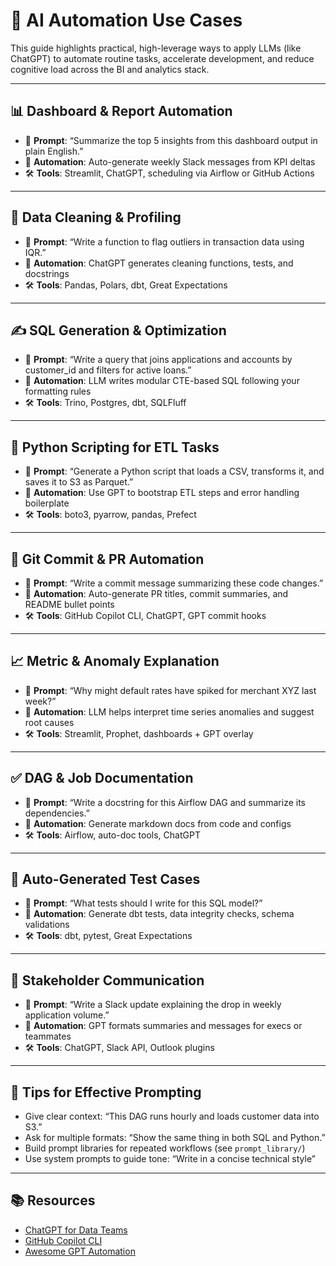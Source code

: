 # 🤖 AI Automation Use Cases

This guide highlights practical, high-leverage ways to apply LLMs (like ChatGPT) to automate routine tasks, accelerate development, and reduce cognitive load across the BI and analytics stack.

---

## 📊 Dashboard & Report Automation

- 🧠 **Prompt**: “Summarize the top 5 insights from this dashboard output in plain English.”
- 🤖 **Automation**: Auto-generate weekly Slack messages from KPI deltas  
- 🛠️ **Tools**: Streamlit, ChatGPT, scheduling via Airflow or GitHub Actions

---

## 🧼 Data Cleaning & Profiling

- 🧠 **Prompt**: “Write a function to flag outliers in transaction data using IQR.”  
- 🤖 **Automation**: ChatGPT generates cleaning functions, tests, and docstrings  
- 🛠️ **Tools**: Pandas, Polars, dbt, Great Expectations

---

## ✍️ SQL Generation & Optimization

- 🧠 **Prompt**: “Write a query that joins applications and accounts by customer_id and filters for active loans.”  
- 🤖 **Automation**: LLM writes modular CTE-based SQL following your formatting rules  
- 🛠️ **Tools**: Trino, Postgres, dbt, SQLFluff

---

## 🚀 Python Scripting for ETL Tasks

- 🧠 **Prompt**: “Generate a Python script that loads a CSV, transforms it, and saves it to S3 as Parquet.”  
- 🤖 **Automation**: Use GPT to bootstrap ETL steps and error handling boilerplate  
- 🛠️ **Tools**: boto3, pyarrow, pandas, Prefect

---

## 🔄 Git Commit & PR Automation

- 🧠 **Prompt**: “Write a commit message summarizing these code changes.”  
- 🤖 **Automation**: Auto-generate PR titles, commit summaries, and README bullet points  
- 🛠️ **Tools**: GitHub Copilot CLI, ChatGPT, GPT commit hooks

---

## 📈 Metric & Anomaly Explanation

- 🧠 **Prompt**: “Why might default rates have spiked for merchant XYZ last week?”  
- 🤖 **Automation**: LLM helps interpret time series anomalies and suggest root causes  
- 🛠️ **Tools**: Streamlit, Prophet, dashboards + GPT overlay

---

## ✅ DAG & Job Documentation

- 🧠 **Prompt**: “Write a docstring for this Airflow DAG and summarize its dependencies.”  
- 🤖 **Automation**: Generate markdown docs from code and configs  
- 🛠️ **Tools**: Airflow, auto-doc tools, ChatGPT

---

## 📄 Auto-Generated Test Cases

- 🧠 **Prompt**: “What tests should I write for this SQL model?”  
- 🤖 **Automation**: Generate dbt tests, data integrity checks, schema validations  
- 🛠️ **Tools**: dbt, pytest, Great Expectations

---

## 🤝 Stakeholder Communication

- 🧠 **Prompt**: “Write a Slack update explaining the drop in weekly application volume.”  
- 🤖 **Automation**: GPT formats summaries and messages for execs or teammates  
- 🛠️ **Tools**: ChatGPT, Slack API, Outlook plugins

---

## 🧠 Tips for Effective Prompting

- Give clear context: “This DAG runs hourly and loads customer data into S3.”  
- Ask for multiple formats: “Show the same thing in both SQL and Python.”  
- Build prompt libraries for repeated workflows (see `prompt_library/`)  
- Use system prompts to guide tone: “Write in a concise technical style”

---

## 📚 Resources

- [ChatGPT for Data Teams](https://towardsdatascience.com/ai-for-analytics-teams-2024-guide)  
- [GitHub Copilot CLI](https://docs.github.com/en/copilot/github-copilot-cli)  
- [Awesome GPT Automation](https://github.com/f/awesome-chatgpt-prompts#automation)
